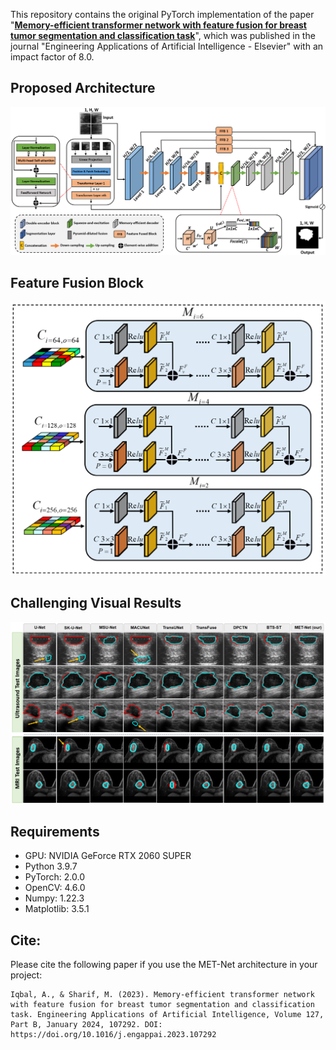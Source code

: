 This repository contains the original PyTorch implementation of the paper "**[Memory-efficient transformer network with feature fusion for breast tumor segmentation and classification task](https://doi.org/10.1016/j.engappai.2023.107292)**", which was published in the journal "Engineering Applications of Artificial Intelligence - Elsevier" with an impact factor of 8.0.

## Proposed Architecture
<img src="images/Fig.1.png">

## Feature Fusion Block
<img src="images/Fig.2.png">

## Challenging Visual Results
<img src="images/Fig.3.png">

## Requirements
- GPU: NVIDIA GeForce RTX 2060 SUPER
- Python 3.9.7
- PyTorch: 2.0.0
- OpenCV: 4.6.0
- Numpy: 1.22.3
- Matplotlib: 3.5.1

## Cite:

Please cite the following paper if you use the MET-Net architecture in your project:
```
Iqbal, A., & Sharif, M. (2023). Memory-efficient transformer network with feature fusion for breast tumor segmentation and classification task. Engineering Applications of Artificial Intelligence, Volume 127, Part B, January 2024, 107292. DOI: https://doi.org/10.1016/j.engappai.2023.107292
